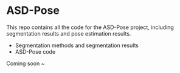 # ASD-Pose
This repo contains all the code for the ASD-Pose project, including segmentation results and pose estimation results.
- Segmentation methods and segmentation results
- ASD-Pose code

Coming soon ~
